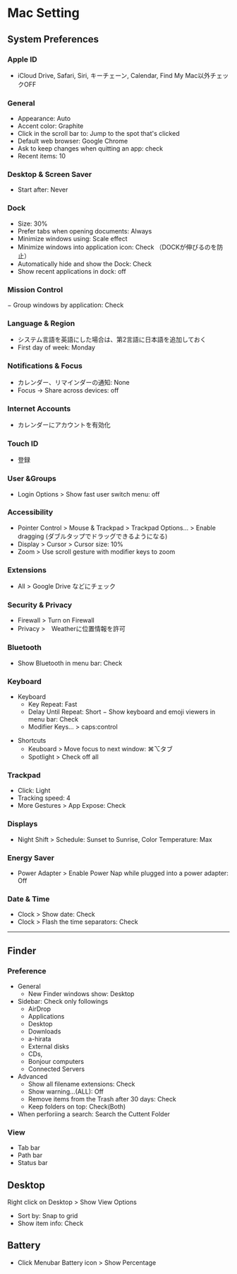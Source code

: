 # Mac Setting


## System Preferences

### Apple ID
- iCloud Drive, Safari, Siri, キーチェーン, Calendar, Find My Mac以外チェックOFF

### General
- Appearance: Auto
- Accent color: Graphite
- Click in the scroll bar to: Jump to the spot that's clicked
- Default web browser: Google Chrome
- Ask to keep changes when quitting an app: check
- Recent items: 10

### Desktop & Screen Saver
- Start after: Never

### Dock
- Size: 30%
- Prefer tabs when opening documents: Always
- Minimize windows using: Scale effect
- Minimize windows into application icon: Check （DOCKが伸びるのを防止）
- Automatically hide and show the Dock: Check
- Show recent applications in dock: off

### Mission Control
− Group windows by application: Check

### Language & Region
- システム言語を英語にした場合は、第2言語に日本語を追加しておく
- First day of week: Monday
<!-- - List Sort Orderを「Japanese」に -->

### Notifications & Focus
- カレンダー、リマインダーの通知: None
- Focus → Share across devices: off

### Internet Accounts
- カレンダーにアカウントを有効化

### Touch ID
- 登録

### User &Groups
- Login Options > Show fast user switch menu: off

### Accessibility
- Pointer Control > Mouse & Trackpad > Trackpad Options... > Enable dragging (ダブルタップでドラッグできるようになる)
- Display > Cursor > Cursor size: 10%
- Zoom > Use scroll gesture with modifier keys to zoom

### Extensions
- All > Google Drive などにチェック

### Security & Privacy
- Firewall > Turn on Firewall
- Privacy >　Weatherに位置情報を許可

### Bluetooth
- Show Bluetooth in menu bar: Check

### Keyboard
- Keyboard
    - Key Repeat: Fast
    - Delay Until Repeat: Short
    − Show keyboard and emoji viewers in menu bar: Check
    - Modifier Keys... > caps:control
<!-- - ユーザー辞書
    - 「文頭を自動的に大文字にする」off
    - 「スペースバーを二回押してピリオドを挿入」off
    - 「スマート引用符とスマートダッシュを入力」off -->
- Shortcuts
    - Keuboard > Move focus to next window: ⌘⌥タブ
    - Spotlight > Check off all

### Trackpad
- Click: Light
- Tracking speed: 4
- More Gestures > App Expose: Check
<!-- - 「ページ間をスワイプ」OFF -->

### Displays
- Night Shift > Schedule: Sunset to Sunrise, Color Temperature: Max

### Energy Saver
- Power Adapter > Enable Power Nap while plugged into a power adapter: Off

### Date & Time
- Clock > Show date: Check
- Clock > Flash the time separators: Check


---


## Finder

### Preference
- General
  - New Finder windows show: Desktop
- Sidebar: Check only followings
  - AirDrop
  - Applications
  - Desktop
  - Downloads
  - a-hirata
  - External disks
  - CDs,
  - Bonjour computers
  - Connected Servers
- Advanced
  - Show all filename extensions: Check
  - Show warning...(ALL): Off
  - Remove items from the Trash after 30 days: Check
  - Keep folders on top: Check(Both)
- When perforiing a search: Search the Cuttent Folder

### View
- Tab bar
- Path bar
- Status bar


## Desktop
Right click on Desktop > Show View Options
- Sort by: Snap to grid
- Show item info: Check


## Battery
- Click Menubar Battery icon > Show Percentage
